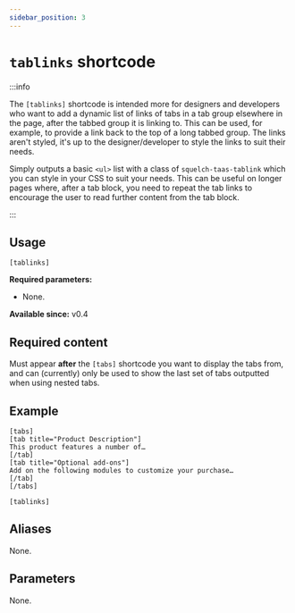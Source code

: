 ```yaml
---
sidebar_position: 3
---
```


# `tablinks` shortcode

:::info

The `[tablinks]` shortcode is intended more for designers and developers who want to add a dynamic list of links of tabs in a tab group elsewhere in the page, after the tabbed group it is linking to. This can be used, for example, to provide a link back to the top of a long tabbed group. The links aren't styled, it's up to the designer/developer to style the links to suit their needs.

Simply outputs a basic `<ul>` list with a class of `squelch-taas-tablink` which you can style in your CSS to suit your needs. This can be useful on longer pages where, after a tab block, you need to repeat the tab links to encourage the user to read further content from the tab block.

:::

## Usage


```
[tablinks]
```

**Required parameters:**

* None.

**Available since:** v0.4

## Required content

Must appear **after** the `[tabs]` shortcode you want to display the tabs from, and can (currently) only be used to show the last set of tabs outputted when using nested tabs. 

## Example

```
[tabs]
[tab title="Product Description"]
This product features a number of…
[/tab]
[tab title="Optional add-ons"]
Add on the following modules to customize your purchase…
[/tab]
[/tabs]

[tablinks]
```

## Aliases

None.

## Parameters

None.

